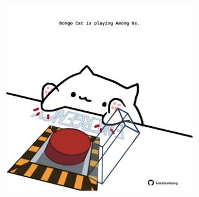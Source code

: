 <!-- built at 07/09/2022, 10:01:00 UTC -->
<p align="center">
  <img width="500" height="500" src="./ReadmeImage.svg">
</p>
